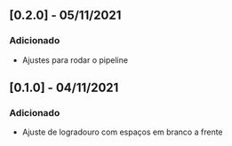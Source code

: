 ## [0.2.0] - 05/11/2021
### Adicionado
- Ajustes para rodar o pipeline

## [0.1.0] - 04/11/2021
### Adicionado
- Ajuste de logradouro com espaços em branco a frente